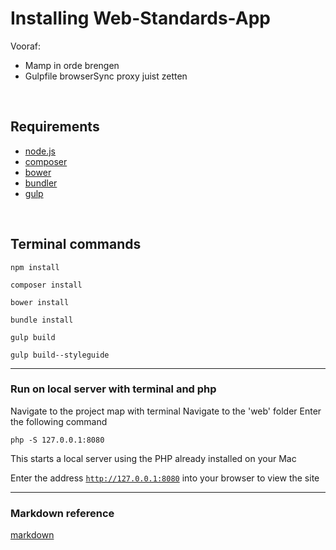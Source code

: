 Installing Web-Standards-App
===

Vooraf:
- Mamp in orde brengen
- Gulpfile browserSync proxy juist zetten
<br />

Requirements
---

* [node.js]
* [composer]
* [bower]
* [bundler]
* [gulp]
<br />

Terminal commands
---

    npm install

    composer install

    bower install

    bundle install

    gulp build

    gulp build--styleguide

---

### Run on local server with terminal and php
Navigate to the project map with terminal
Navigate to the 'web' folder
Enter the following command

    php -S 127.0.0.1:8080

This starts a local server using the PHP already installed on your Mac

Enter the address <code>http://127.0.0.1:8080</code> into your browser to view the site

---

### Markdown reference
[markdown]
<br />



[node.js]: <http://nodejs.org>
[composer]: <https://getcomposer.org/>
[bower]: <http://bower.io/>
[bundler]: <http://bundler.io/>
[gulp]: <https://github.com/gulpjs/gulp/blob/master/docs/getting-started.md>
[markdown]: <http://daringfireball.net/projects/markdown/>